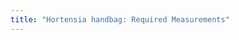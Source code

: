 ```yaml
---
title: "Hortensia handbag: Required Measurements"
---
```


<PatternMeasurements pattern='hortensia' />

